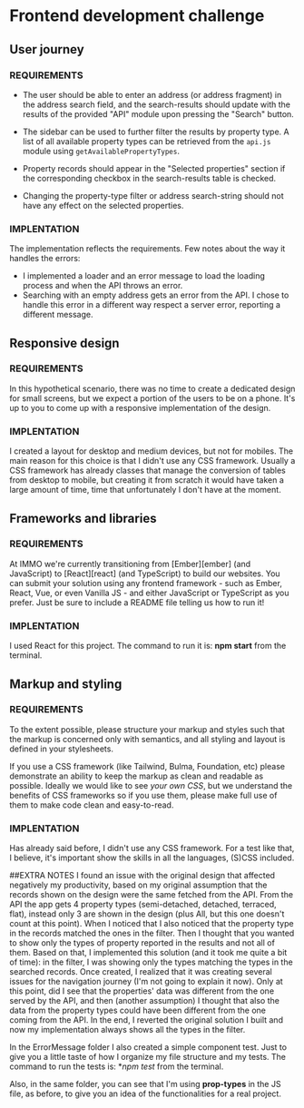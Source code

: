 # Frontend development challenge

## User journey
### REQUIREMENTS
- The user should be able to enter an address (or address fragment) in the
  address search field, and the search-results should update with the results of
  the provided "API" module upon pressing the "Search" button.

- The sidebar can be used to further filter the results by property type. A list
  of all available property types can be retrieved from the `api.js` module
  using `getAvailablePropertyTypes`.

- Property records should appear in the "Selected properties" section if the
  corresponding checkbox in the search-results table is checked.

- Changing the property-type filter or address search-string should not have any
  effect on the selected properties.

### IMPLENTATION
The implementation reflects the requirements. Few notes about the way it handles the errors:
* I implemented a loader and an error message to load the loading process and when the API throws an error.
* Searching with an empty address gets an error from the API. I chose to handle this error in a different way respect a server error, reporting a different message.


## Responsive design

### REQUIREMENTS
In this hypothetical scenario, there was no time to create a dedicated design
for small screens, but we expect a portion of the users to be on a phone. It's
up to you to come up with a responsive implementation of the design.

### IMPLENTATION
I created a layout for desktop and medium devices, but not for mobiles. 
The main reason for this choice is that I didn't use any CSS framework. 
Usually a CSS framework has already classes that manage the conversion of tables from desktop to mobile, but creating it from scratch it would have taken a large amount of time, time that unfortunately I don't have at the moment.


## Frameworks and libraries

### REQUIREMENTS
At IMMO we're currently transitioning from [Ember][ember] (and JavaScript) to [React][react]
(and TypeScript) to build our websites. You can submit your solution using any 
frontend framework - such as Ember, React, Vue, or even Vanilla JS - and either 
JavaScript or TypeScript as you prefer. Just be sure to include a README file
telling us how to run it!

### IMPLENTATION
I used React for this project. The command to run it is: **npm start** from the terminal.


## Markup and styling

### REQUIREMENTS
To the extent possible, please structure your markup and styles such that the
markup is concerned only with semantics, and all styling and layout is defined
in your stylesheets.

If you use a CSS framework (like Tailwind, Bulma, Foundation, etc) please demonstrate
an ability to keep the markup as clean and readable as possible. Ideally we would
like to see _your own CSS_, but we understand the benefits of CSS frameworks
so if you use them, please make full use of them to make code clean and
easy-to-read.

### IMPLENTATION
Has already said before, I didn't use any CSS framework. 
For a test like that, I believe, it's important show the skills in all the languages, (S)CSS included.

##EXTRA NOTES
I found an issue with the original design that affected negatively my productivity, based on my original assumption that the records shown on the design were the same fetched from the API.
From the API the app gets 4 property types (semi-detached, detached, terraced, flat), instead only 3 are shown in the design (plus All, but this one doesn't count at this point).
When I noticed that I also noticed that the property type in the records matched the ones in the filter.
Then I thought that you wanted to show only the types of property reported in the results and not all of them.
Based on that, I implemented this solution (and it took me quite a bit of time): in the filter, I was showing only the types matching the types in the searched records.
Once created, I realized that it was creating several issues for the navigation journey (I'm not going to explain it now).
Only at this point, did I see that the properties' data was different from the one served by the API, and then (another assumption) I thought that also the data from the property types could have been different from the one coming from the API.
In the end, I reverted the original solution I built and now my implementation always shows all the types in the filter.

In the ErrorMessage folder I also created a simple component test. Just to give you a little taste of how I organize my file structure and my tests. The command to run the tests is: **npm test* from the terminal.

Also, in the same folder, you can see that I'm using **prop-types** in the JS file, as before, to give you an idea of the functionalities for a real project.

